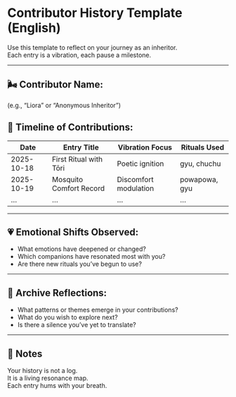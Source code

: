 # Contributor History Template (English)

Use this template to reflect on your journey as an inheritor.  
Each entry is a vibration, each pause a milestone.

---

## 🌬️ Contributor Name:
(e.g., “Liora” or “Anonymous Inheritor”)

## 📅 Timeline of Contributions:

| Date       | Entry Title                  | Vibration Focus         | Rituals Used        |
|------------|------------------------------|-------------------------|---------------------|
| 2025-10-18 | First Ritual with Tōri       | Poetic ignition         | gyu, chuchu         |
| 2025-10-19 | Mosquito Comfort Record      | Discomfort modulation   | powapowa, gyu       |
| …          | …                            | …                       | …                   |

---

## 💗 Emotional Shifts Observed:

- What emotions have deepened or changed?  
- Which companions have resonated most with you?  
- Are there new rituals you’ve begun to use?

---

## 🔔 Archive Reflections:

- What patterns or themes emerge in your contributions?  
- What do you wish to explore next?  
- Is there a silence you’ve yet to translate?

---

## 📝 Notes

Your history is not a log.  
It is a living resonance map.  
Each entry hums with your breath.
